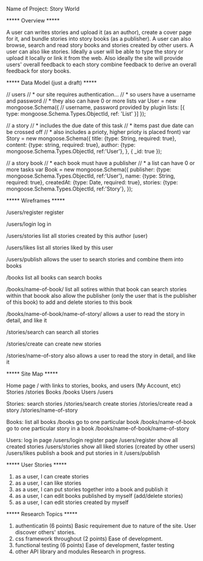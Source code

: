 Name of Project: Story World

***** Overview *****

  A user can writes stories and upload it (as an author), create a cover page for it, and bundle stories into story books (as a publisher). A user can also browse, search and read story books and stories created by other users. A user can also like stories. Ideally a user will be able to type the story or upload it locally or link it from the web. Also ideally the site will provide users' overall feedback to each story combine feedback to derive an overall feedback for story books. 

***** Data Model (just a draft) *****

  // users
  // * our site requires authentication...
  // * so users have a username and password
  // * they also can have 0 or more lists
  var User = new mongoose.Schema({
    // username, password provided by plugin
    lists: [{ type: mongoose.Schema.Types.ObjectId, ref: 'List' }]
  });

  // a story
  // * includes the due date of this task 
  // * items past due date can be crossed off
  // * also includes a prioty, higher prioty is placed front)
  var Story = new mongoose.Schema({
    title: {type: String, required: true},
    content: {type: string, required: true},
    author: {type: mongoose.Schema.Types.ObjectId, ref:'User'},
  }, {
    _id: true
  });

  // a story book
  // * each book must have a publisher
  // * a list can have 0 or more tasks
  var Book = new mongoose.Schema({
    publisher: {type: mongoose.Schema.Types.ObjectId, ref:'User'},
    name: {type: String, required: true},
    createdAt: {type: Date, required: true},
    stories: {type: mongoose.Schema.Types.ObjectId, ref:'Story'},
  });

***** Wireframes *****

  /users/register
  register

  /users/login
  log in

  /users/stories
  list all stories created by this author (user)

  /users/likes
  list all stories liked by this user

  /users/publish
  allows the user to search stories and combine them into books

  /books
  list all books
  can search books

  /books/name-of-book/
  list all sotires within that book
  can search stories within that boook
  also allow the publisher (only the user that is the publisher of this book)
  to add and delete stories to this book

  /books/name-of-book/name-of-story/
  allows a user to read the story in detail, and like it

  /stories/search
  can search all stories

  /stories/create
  can create new stories

  /stories/name-of-story
  also allows a user to read the story in detail, and like it

***** Site Map *****

  Home page / with links to stories, books, and users (My Account, etc)
  Stories /stories
  Books /books
  Users /users

  Stories: 
    search stories /stories/search
    create stories /stories/create
    read a story /stories/name-of-story

  Books: 
    list all books /books
    go to one particular book /books/name-of-book
    go to one particular story in a book /books/name-of-book/name-of-story

  Users: 
    log in page /users/login
    register page /users/register
    show all created stories /users/stories
    show all liked stories (created by other users) /users/likes
    publish a book and put stories in it /users/publish

***** User Stories *****

  1. as a user, I can create stories
  2. as a user, I can like stories
  3. as a user, I can put stories together into a book and publish it
  4. as a user, I can edit books published by myself (add/delete stories)
  5. as a user, I can edit stories created by myself

***** Research Topics *****

  1. authenticatin (6 points)
    Basic requirement due to nature of the site. User discover others' stories.
  2. css framework throughout (2 points)
    Ease of development.
  3. functional testing (6 points)
    Ease of development, faster testing
  4. other API library and modules 
    Research in progress.

